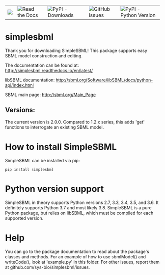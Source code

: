  <table style="width:100%">
  <tr>
    <td><img src="https://img.shields.io/badge/License-MIT-yellow.svg" /></td>
    <td><img alt="Read the Docs" src="https://img.shields.io/readthedocs/simplesbml"></td>
    <td><img alt="PyPI - Downloads" src="https://img.shields.io/pypi/dm/simplesbml"></td>
    <td><img alt="GitHub issues" src="https://img.shields.io/github/issues-raw/sys-bio/simplesbml"></td>
    <td><img alt="PyPI - Python Version" src="https://img.shields.io/pypi/pyversions/simplesbml"></td>
  </tr>
</table> 

# simplesbml

Thank you for downloading SimpleSBML!  This package supports easy SBML model construction and editing.

The documentation can be found at: http://simplesbml.readthedocs.io/en/latest/

libSBML documentation: http://sbml.org/Software/libSBML/docs/python-api/index.html

SBML main page: http://sbml.org/Main_Page

## Versions: 

The current version is 2.0.0. Compared to 1.2.x series, this adds 'get' functions to interrogate an existing SBML model.

# How to install SimpleSBML

SimpleSBML can be installed via pip:

```
pip install simplesbml
```
# Python version support

SimpleSBML in theory supports Python versions 2.7, 3.3, 3.4, 3.5, and 3.6. It definitely supports Python 3.7 and most likely 3.8. SimpleSBML is a pure Python package, but relies on libSBML, which must be compiled for each supported version.

# Help

You can go to the package documentation to read about the package's classes and methods.  For an example of how to use sbmlModel() and writeCode(), look at 'example.py' in this folder.  For other issues, report them at github.com/sys-bio/simplesbml/issues.
